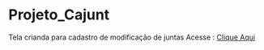  # Projeto_Cajunt
 Tela crianda para cadastro de modificação de juntas
 Acesse : [Clique Aqui](https://cezar-deev.github.io/Site_Cajunt_Tubulacao/)
